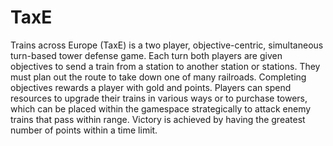 TaxE
====

Trains across Europe (TaxE) is a two player, objective-centric, simultaneous turn-based tower defense game.
Each turn both players are given objectives to send a train from a station to another station or stations.
They must plan out the route to take down one of many railroads. Completing objectives rewards a player with gold and points.
Players can spend resources to upgrade their trains in various ways or to purchase towers, which can be placed within the gamespace strategically to attack enemy trains that pass within range.
Victory is achieved by having the greatest number of points within a time limit.